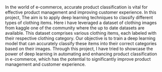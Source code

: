 In the world of e-commerce, accurate product classification is vital for effective product management and improving customer experience. In this project, The aim is to apply deep learning techniques to classify different types of clothing items.
Here i have leveraged a dataset of clothing images from kaggle one of the community where the up to date datasets are available. This dataset comprises various clothing items, each labeled with their respective clothing category. Our objective is to train a deep learning model that can accurately classify these items into their correct categories based on their images.
Through this project, I have tried to  showcase the power of deep learning in automating and enhancing product classification in e-commerce, which has the potential to significantly improve product management and customer experience.
